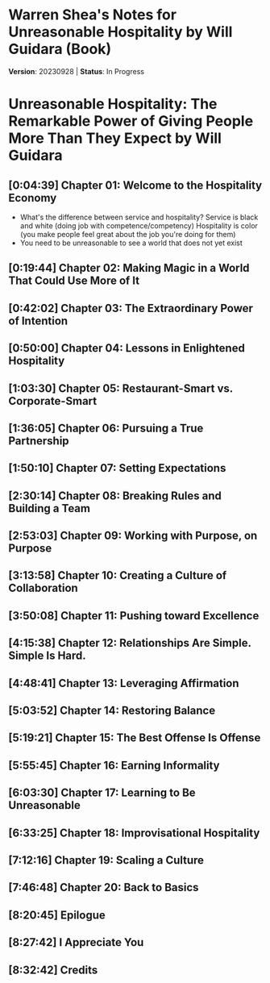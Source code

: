 # Warren Shea's Notes for Unreasonable Hospitality by Will Guidara (Book)
**Version**: 20230928 | **Status**: In Progress

# Unreasonable Hospitality: The Remarkable Power of Giving People More Than They Expect by Will Guidara

## [0:04:39] Chapter 01: Welcome to the Hospitality Economy
* What's the difference between service and hospitality?
Service is black and white (doing job with competence/competency)
Hospitality is color (you make people feel great about the job you're doing for them)
* You need to be unreasonable to see a world that does not yet exist

## [0:19:44] Chapter 02: Making Magic in a World That Could Use More of It

## [0:42:02] Chapter 03: The Extraordinary Power of Intention

## [0:50:00] Chapter 04: Lessons in Enlightened Hospitality

## [1:03:30] Chapter 05: Restaurant-Smart vs. Corporate-Smart

## [1:36:05] Chapter 06: Pursuing a True Partnership

## [1:50:10] Chapter 07: Setting Expectations

## [2:30:14] Chapter 08: Breaking Rules and Building a Team

## [2:53:03] Chapter 09: Working with Purpose, on Purpose

## [3:13:58] Chapter 10: Creating a Culture of Collaboration

## [3:50:08] Chapter 11: Pushing toward Excellence

## [4:15:38] Chapter 12: Relationships Are Simple. Simple Is Hard.

## [4:48:41] Chapter 13: Leveraging Affirmation

## [5:03:52] Chapter 14: Restoring Balance

## [5:19:21] Chapter 15: The Best Offense Is Offense

## [5:55:45] Chapter 16: Earning Informality

## [6:03:30] Chapter 17: Learning to Be Unreasonable

## [6:33:25] Chapter 18: Improvisational Hospitality

## [7:12:16] Chapter 19: Scaling a Culture

## [7:46:48] Chapter 20: Back to Basics

## [8:20:45] Epilogue

## [8:27:42] I Appreciate You

## [8:32:42] Credits
